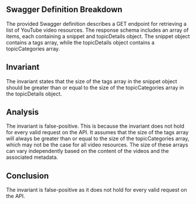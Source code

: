 ## Swagger Definition Breakdown
The provided Swagger definition describes a GET endpoint for retrieving a list of YouTube video resources. The response schema includes an array of items, each containing a snippet and topicDetails object. The snippet object contains a tags array, while the topicDetails object contains a topicCategories array.

## Invariant
The invariant states that the size of the tags array in the snippet object should be greater than or equal to the size of the topicCategories array in the topicDetails object.

## Analysis
The invariant is false-positive. This is because the invariant does not hold for every valid request on the API. It assumes that the size of the tags array will always be greater than or equal to the size of the topicCategories array, which may not be the case for all video resources. The size of these arrays can vary independently based on the content of the videos and the associated metadata.

## Conclusion
The invariant is false-positive as it does not hold for every valid request on the API.
